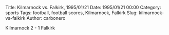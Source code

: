 Title: Kilmarnock vs. Falkirk, 1995/01/21
Date: 1995/01/21 00:00
Category: sports
Tags: football, football scores, Kilmarnock, Falkirk
Slug: kilmarnock-vs-falkirk
Author: carbonero


Kilmarnock 2 - 1 Falkirk

